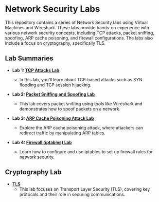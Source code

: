 # Network Security Labs

This repository contains a series of Network Security labs using Virtual Machines and Wireshark. These labs provide hands-on experience with various network security concepts, including TCP attacks, packet sniffing, spoofing, ARP cache poisoning, and firewall configurations. The labs also include a focus on cryptography, specifically TLS.

## Lab Summaries

- **Lab 1: [TCP Attacks Lab](Lab1_TCP_Attacks.md)**
  - In this lab, you'll learn about TCP-based attacks such as SYN flooding and TCP session hijacking.

- **Lab 2: [Packet Sniffing and Spoofing Lab](Lab2_Packet_Sniffing_Spoofing.md)**
  - This lab covers packet sniffing using tools like Wireshark and demonstrates how to spoof packets on a network.

- **Lab 3: [ARP Cache Poisoning Attack Lab](Lab3_ARP_Cache_Poisoning.md)**
  - Explore the ARP cache poisoning attack, where attackers can redirect traffic by manipulating ARP tables.

- **Lab 4: [Firewall (iptables) Lab](Lab4_Firewall_iptables.md)**
  - Learn how to configure and use iptables to set up firewall rules for network security.

## Cryptography Lab

- **[TLS](Cryptography_TLS.md)**
  - This lab focuses on Transport Layer Security (TLS), covering key protocols and their role in securing communications.

